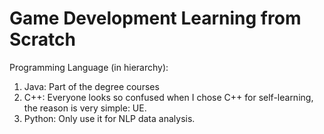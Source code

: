 # Game Development Learning from Scratch

Programming Language (in hierarchy):  
1. Java: Part of the degree courses
2. C++: Everyone looks so confused when I chose C++ for self-learning, the reason is very simple: UE.
3. Python: Only use it for NLP data analysis.
